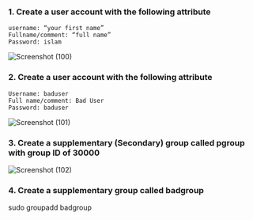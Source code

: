 ### 1. Create a user account with the following attribute
    username: “your first name”
    Fullname/comment: “full name”
    Password: islam
   
![Screenshot (100)](https://github.com/user-attachments/assets/5a2425ca-7eea-4f12-98f4-3591795ee9c6)

### 2. Create a user account with the following attribute
    Username: baduser
    Full name/comment: Bad User
    Password: baduser

![Screenshot (101)](https://github.com/user-attachments/assets/c05fc6a8-b2be-4655-9784-55c1e757cb02)

### 3. Create a supplementary (Secondary) group called pgroup with group ID of 30000
![Screenshot (102)](https://github.com/user-attachments/assets/3c8ed2ec-e1d7-40a2-b3d3-789df59104c2)

### 4. Create a supplementary group called badgroup
sudo groupadd badgroup




